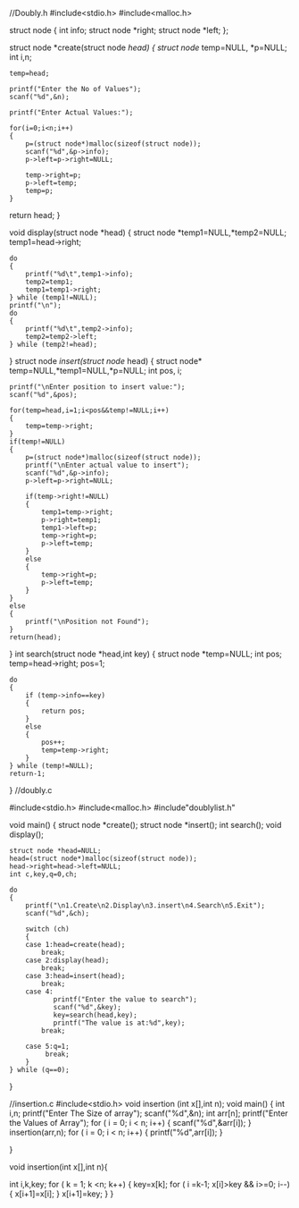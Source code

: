//Doubly.h
#include<stdio.h>
#include<malloc.h>

struct node
{
  int info;
  struct node *right;
  struct node *left;
};

struct node *create(struct node *head)
{
    struct node* temp=NULL, *p=NULL;
    int i,n;

    temp=head;

    printf("Enter the No of Values");
    scanf("%d",&n);

    printf("Enter Actual Values:");

    for(i=0;i<n;i++)
    {
        p=(struct node*)malloc(sizeof(struct node));
        scanf("%d",&p->info);
        p->left=p->right=NULL;

        temp->right=p;
        p->left=temp;
        temp=p;
    }
  return head;
}

void display(struct node *head)
{
    struct node *temp1=NULL,*temp2=NULL;
    temp1=head->right;

    do
    {
        printf("%d\t",temp1->info);
        temp2=temp1;
        temp1=temp1->right;
    } while (temp1!=NULL);
    printf("\n");
    do
    {
        printf("%d\t",temp2->info);
        temp2=temp2->left;
    } while (temp2!=head);
}
struct node *insert(struct node* head)
{
    struct node* temp=NULL,*temp1=NULL,*p=NULL;
    int pos, i;

    printf("\nEnter position to insert value:");
    scanf("%d",&pos);

    for(temp=head,i=1;i<pos&&temp!=NULL;i++)
    {
        temp=temp->right;
    }
    if(temp!=NULL)
    {
        p=(struct node*)malloc(sizeof(struct node));
        printf("\nEnter actual value to insert");
        scanf("%d",&p->info);
        p->left=p->right=NULL;

        if(temp->right!=NULL)
        {
            temp1=temp->right;
            p->right=temp1;
            temp1->left=p;
            temp->right=p;
            p->left=temp;
        }
        else
        {
            temp->right=p;
            p->left=temp;
        }
    }
    else
    {
        printf("\nPosition not Found");
    }
    return(head);
    
}
int search(struct node *head,int key)
{
    struct node *temp=NULL;
    int pos;
    temp=head->right;
    pos=1;

    do
    {
        if (temp->info==key)
        {
            return pos;
        }
        else
        {
            pos++;
            temp=temp->right;
        }
    } while (temp!=NULL);
    return-1;
}
//doubly.c

#include<stdio.h>
#include<malloc.h>
#include"doublylist.h"

void main()
{
    struct node *create();
    struct node *insert();
    int search();
    void display();

    struct node *head=NULL;
    head=(struct node*)malloc(sizeof(struct node));
    head->right=head->left=NULL;
    int c,key,q=0,ch;

    do
    {
        printf("\n1.Create\n2.Display\n3.insert\n4.Search\n5.Exit");
        scanf("%d",&ch);

        switch (ch)
        {
        case 1:head=create(head);
            break;
        case 2:display(head);
            break;
        case 3:head=insert(head);
            break;
        case 4:
               printf("Enter the value to search");
               scanf("%d",&key);
               key=search(head,key);
               printf("The value is at:%d",key);
            break;
        
        case 5:q=1;
             break;
        }
    } while (q==0);
    
}


//insertion.c
#include<stdio.h>
void insertion (int x[],int n);
void main()
{
    int i,n;
    printf("Enter The Size of array");
    scanf("%d",&n);
    int arr[n];
    printf("Enter the Values of Array");
    for ( i = 0; i < n; i++)
    {
        scanf("%d",&arr[i]);
    }
 insertion(arr,n);
    for ( i = 0; i < n; i++)
    {
        printf("%d",arr[i]);
    }
 
}

void insertion(int x[],int n){

 int i,k,key;
    for ( k = 1; k <n; k++)
    {
        key=x[k];
        for ( i =k-1; x[i]>key && i>=0; i--)
        {
            x[i+1]=x[i];
        }
       x[i+1]=key; 
    }
}
 
